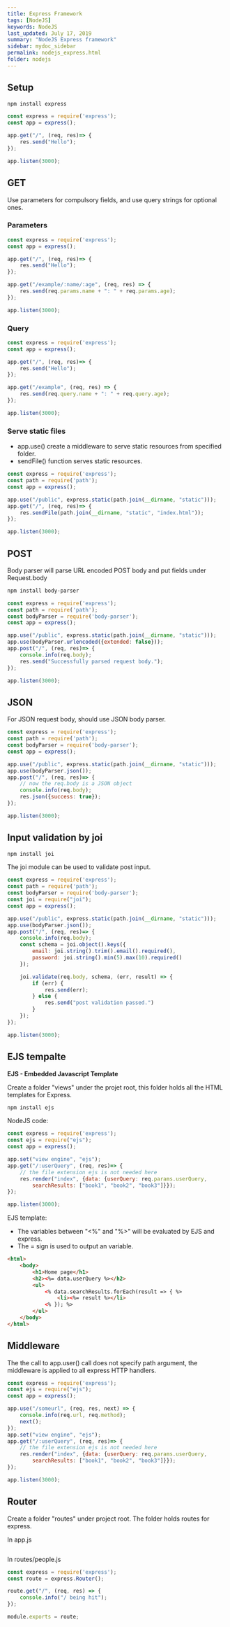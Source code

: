 ```yaml
---
title: Express Framework
tags: [NodeJS]
keywords: NodeJS
last_updated: July 17, 2019
summary: "NodeJS Express framework"
sidebar: mydoc_sidebar
permalink: nodejs_express.html
folder: nodejs
---
```


## Setup
```bash
npm install express
```

```js
const express = require('express');
const app = express();

app.get("/", (req, res)=> {
    res.send("Hello");
});

app.listen(3000);
```

## GET
Use parameters for compulsory fields, and use query strings for optional ones.

### Parameters
```js
const express = require('express');
const app = express();

app.get("/", (req, res)=> {
    res.send("Hello");
});

app.get("/example/:name/:age", (req, res) => {
    res.send(req.params.name + ": " + req.params.age);
});

app.listen(3000);
```

### Query
```js
const express = require('express');
const app = express();

app.get("/", (req, res)=> {
    res.send("Hello");
});

app.get("/example", (req, res) => {
    res.send(req.query.name + ": " + req.query.age);
});

app.listen(3000);
```

### Serve static files
* app.use() create a middleware to serve static resources from specified folder.
* sendFile() function serves static resources.
```js
const express = require('express');
const path = require('path');
const app = express();

app.use("/public", express.static(path.join(__dirname, "static")));
app.get("/", (req, res)=> {
    res.sendFile(path.join(__dirname, "static", "index.html"));
});

app.listen(3000);
```

## POST
Body parser will parse URL encoded POST body and put fields under Request.body
```bash
npm install body-parser
```

```js
const express = require('express');
const path = require('path');
const bodyParser = require('body-parser');
const app = express();

app.use("/public", express.static(path.join(__dirname, "static")));
app.use(bodyParser.urlencoded({extended: false}));
app.post("/", (req, res)=> {
    console.info(req.body);
    res.send("Successfully parsed request body.");
});

app.listen(3000);
```

## JSON
For JSON request body, should use JSON body parser. 

```js
const express = require('express');
const path = require('path');
const bodyParser = require('body-parser');
const app = express();

app.use("/public", express.static(path.join(__dirname, "static")));
app.use(bodyParser.json());
app.post("/", (req, res)=> {
    // now the req.body is a JSON object
    console.info(req.body);
    res.json({success: true});
});

app.listen(3000);
```

## Input validation by joi
```bash
npm install joi
```

The joi module can be used to validate post input.

```js
const express = require('express');
const path = require('path');
const bodyParser = require('body-parser');
const joi = require("joi");
const app = express();

app.use("/public", express.static(path.join(__dirname, "static")));
app.use(bodyParser.json());
app.post("/", (req, res)=> {
    console.info(req.body);
    const schema = joi.object().keys({
        email: joi.string().trim().email().required(),
        password: joi.string().min(5).max(10).required()
    });

    joi.validate(req.body, schema, (err, result) => {
        if (err) {
            res.send(err);
        } else {
            res.send("post validation passed.")
        }
    });
});

app.listen(3000);
```

## EJS tempalte
**EJS - Embedded Javascript Template**

Create a folder "views" under the projet root, this folder holds all the HTML templates for Express. 
```bash
npm install ejs
```

NodeJS code:
```js
const express = require('express');
const ejs = require("ejs");
const app = express();

app.set("view engine", "ejs");
app.get("/:userQuery", (req, res)=> {
    // the file extension ejs is not needed here
    res.render("index", {data: {userQuery: req.params.userQuery,
        searchResults: ["book1", "book2", "book3"]}});
});

app.listen(3000);
```

EJS template:

* The variables between "<%" and "%>" will be evaluated by EJS and express.
* The = sign is used to output an variable.


```html
<html>
    <body>
        <h1>Home page</h1>
        <h2><%= data.userQuery %></h2>
        <ul>
            <% data.searchResults.forEach(result => { %>
                <li><%= result %></li>
            <% }); %>
        </ul>
    </body>
</html>
```

## Middleware
The the call to app.user() call does not specify path argument, the middleware is applied to all express HTTP handlers.

```js
const express = require('express');
const ejs = require("ejs");
const app = express();

app.use("/someurl", (req, res, next) => {
    console.info(req.url, req.method);
    next();
});
app.set("view engine", "ejs");
app.get("/:userQuery", (req, res)=> {
    // the file extension ejs is not needed here
    res.render("index", {data: {userQuery: req.params.userQuery,
        searchResults: ["book1", "book2", "book3"]}});
});

app.listen(3000);
```

## Router
Create a folder "routes" under project root. The folder holds routes for express.

In app.js

```js

```

In routes/people.js

```js
const express = require('express');
const route = express.Router();

route.get("/", (req, res) => {
    console.info("/ being hit");
});

module.exports = route;
```